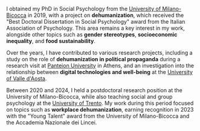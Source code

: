 I obtained my PhD in Social Psychology from the [University of Milano-Bicocca](https://en.unimib.it/) in 2019, with a project on **dehumanization**, which received the "Best Doctoral Dissertation in Social Psychology" award from the Italian Association of Psychology. This area remains a key interest in my work, alongside other topics such as **gender stereotypes**, **socioeconomic inequality**, and **food sustainability**.

Over the years, I have contributed to various research projects, including a study on the role of **dehumanization in political propaganda** during a research visit at [Panteion University](https://www.panteion.gr/en/) in Athens, and an investigation into the relationship between **digital technologies and well-being** at the [University of Valle d'Aosta](https://www.univda.it/international/en/).

Between 2020 and 2024, I held a postdoctoral research position at the University of Milano-Bicocca, while also teaching social and group psychology at the [University of Trento](https://www.unitn.it/en). My work during this period focused on topics such as **workplace dehumanization**, earning recognition in 2023 with the "Young Talent" award from the University of Milano-Bicocca and the Accademia Nazionale dei Lincei.
